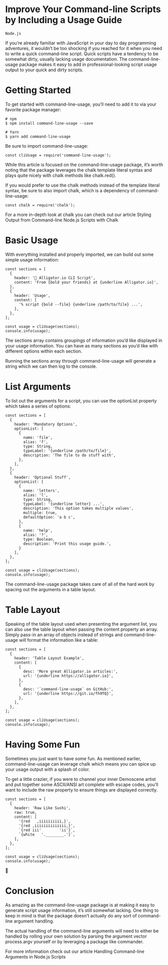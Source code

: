 # Improve Your Command-line Scripts by Including a Usage Guide

```Node.js```

If you’re already familiar with JavaScript in your day to day programming adventures, it wouldn’t be too shocking if you reached for it when you need to write a quick command-line script. Quick scripts have a tendency to be somewhat dirty, usually lacking usage documentation. The command-line-usage package makes it easy to add in professional-looking script usage output to your quick and dirty scripts.


# Getting Started


To get started with command-line-usage, you’ll need to add it to via your favorite package manager:


```
# npm
$ npm install command-line-usage --save

# Yarn
$ yarn add command-line-usage

```


Be sure to import command-line-usage:


```
const cliUsage = require('command-line-usage');

```


While this article is focused on the command-line-usage package, it’s worth noting that the package leverages the chalk template literal syntax and plays quite nicely with chalk methods like chalk.red().


If you would prefer to use the chalk methods instead of the template literal syntax, be sure to also import chalk, which is a dependency of command-line-usage:


```
const chalk = require('chalk');

```


For a more in-depth look at chalk you can check out our article Styling Output from Command-line Node.js Scripts with Chalk


# Basic Usage


With everything installed and properly imported, we can build out some simple usage information:


```
const sections = [
  {
    header: '🐊 Alligator.io CLI Script',
    content: 'From {bold your friends} at {underline Alligator.io}',
  },
  {
    header: 'Usage',
    content: [
      '% script {bold --file} {underline /path/to/file} ...',
    ],
  },
];

const usage = cliUsage(sections);
console.info(usage);

```


The sections array contains groupings of information you’d like displayed in your usage information. You can have as many sections as you’d like with different options within each section.


Running the sections array through command-line-usage will generate a string which we can then log to the console.


# List Arguments


To list out the arguments for a script, you can use the optionList property which takes a series of options:


```
const sections = [
  {
    header: 'Mandatory Options',
    optionList: [
      {
        name: 'file',
        alias: 'f',
        type: String,
        typeLabel: '{underline /path/to/file}',
        description: 'The file to do stuff with',
      },
    ],
  },
  {
    header: 'Optional Stuff',
    optionList: [
      {
        name: 'letters',
        alias: 'l',
        type: String,
        typeLabel: '{underline letter} ...',
        description: 'This option takes multiple values',
        multiple: true,
        defaultOption: 'a b c',
      },
      {
        name: 'help',
        alias: '?',
        type: Boolean,
        description: 'Print this usage guide.',
      }
    ],
  },
];

const usage = cliUsage(sections);
console.info(usage);

```


The command-line-usage package takes care of all of the hard work by spacing out the arguments in a table layout.


# Table Layout


Speaking of the table layout used when presenting the argument list, you can also use the table layout when passing the content property an array. Simply pass-in an array of objects instead of strings and command-line-usage will format the information like a table:


```
const sections = [
  {
    header: 'Table Layout Example',
    content: [
      {
        desc: 'More great Alligator.io articles:',
        url: '{underline https://alligator.io}',
      },
      {
        desc: '`command-line-usage` on GitHub:',
        url: '{underline https://git.io/fh9TQ}',
      },
    ],
  },
];

const usage = cliUsage(sections);
console.info(usage);

```


# Having Some Fun


Sometimes you just want to have some fun. As mentioned earlier, command-line-usage can leverage chalk which means you can spice up your usage output with a splash of color.


To get a little crazier, if you were to channel your inner Demoscene artist and put together some ASCII/ANSI art complete with escape codes, you’ll want to include the raw property to ensure things are displayed correctly.


```
const sections = [
  {
    header: 'Raw Like Sushi',
    raw: true,
    content: [
      '{red   ,iiiiiiiiii,}',
      '{red ,iiiiiiiiiiiiii,}',
      `{red iii'        'ii'}`,
      `{white   '.________.'}`,
    ],
  },
];

const usage = cliUsage(sections);
console.info(usage);

```


🍣


# Conclusion


As amazing as the command-line-usage package is at making it easy to generate script usage information, it’s still somewhat lacking. One thing to keep in mind is that the package doesn’t actually do any sort of command-line argument handling.


The actual handling of the command-line arguments will need to either be handled by rolling your own solution by parsing the argument vector process.argv yourself or by leveraging a package like commander.


For more information check out our article Handling Command-line Arguments in Node.js Scripts


